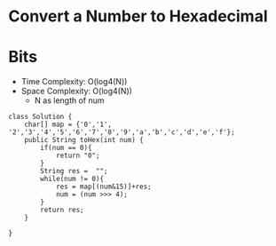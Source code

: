 # Convert a Number to Hexadecimal

# Bits

- Time Complexity: O(log4(N))
- Space Complexity: O(log4(N))
  - N as length of num

```
class Solution {
    char[] map = {'0','1', '2','3','4','5','6','7','8','9','a','b','c','d','e','f'};
    public String toHex(int num) {
        if(num == 0){
            return "0";
        }
        String res =  "";
        while(num != 0){
            res = map[(num&15)]+res;
            num = (num >>> 4);
        }
        return res;
    }

}
```
